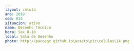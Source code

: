 ```yaml
---
layout: celula
ano: 2019
cod: 014
situacion: ativo
name: Desenho Técnico
hora: Sex 8-10
local: Sala de Desenho
photo: http://pacceqx.github.io\assets\pic\celulas\14.png
---
```


